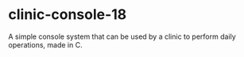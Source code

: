 # clinic-console-18

A simple console system that can be used by a clinic to perform daily operations, made in C.